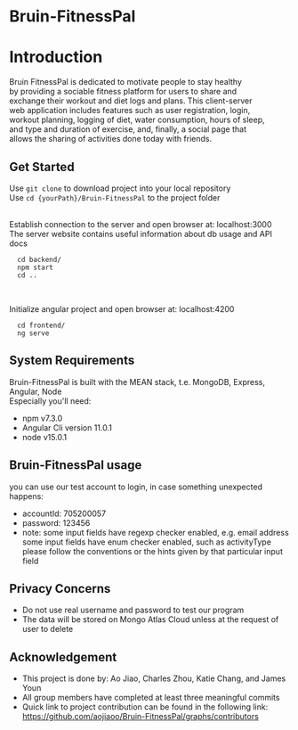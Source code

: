 # Bruin-FitnessPal

# Introduction <br />
Bruin FitnessPal is dedicated to motivate people to stay healthy <br/>
by providing a sociable fitness platform for users to share and </br>
exchange their workout and diet logs and plans. This client-server </br>
web application includes features such as user registration, login, </br>
workout planning, logging of diet, water consumption, hours of sleep, </br>
and type and duration of exercise, and, finally, a social page that </br>
allows the sharing of activities done today with friends. </br>



## Get Started <br/>

Use `git clone` to download project into your local repository <br/>
Use `cd {yourPath}/Bruin-FitnessPal` to the project folder <br/>
 <br/>

Establish connection to the server and open browser at: localhost:3000 <br/>
The server website contains useful information about db usage and API docs
```
  cd backend/
  npm start
  cd ..
```
 <br/>
 
Initialize angular project and open browser at: localhost:4200
```
  cd frontend/
  ng serve
```

## System Requirements
Bruin-FitnessPal is built with the MEAN stack, t.e. MongoDB, Express, Angular, Node <br/>
Especially you'll need: <br/>
* npm v7.3.0 <br/>
* Angular Cli version 11.0.1 <br/>
* node v15.0.1 <br/>


## Bruin-FitnessPal usage <br/>
you can use our test account to login, in case something unexpected happens:  <br/>
  * accountId: 705200057 <br/>
  * password: 123456 <br/>
  * note: some input fields have regexp checker enabled, e.g. email address <br/>
          some input fields have enum checker enabled, such as activityType <br/>
          please follow the conventions or the hints given by that particular input field <br/>

## Privacy Concerns <br/>
  * Do not use real username and password to test our program <br/>
  * The data will be stored on Mongo Atlas Cloud unless at the request of user to delete <br/>

## Acknowledgement <br/>
  * This project is done by: Ao Jiao, Charles Zhou, Katie Chang, and James Youn <br/>
  * All group members have completed at least three meaningful commits <br/>
  * Quick link to project contribution can be found in the following link: <br/>
  https://github.com/aojiaoo/Bruin-FitnessPal/graphs/contributors  <br/>
  <br/>



          



